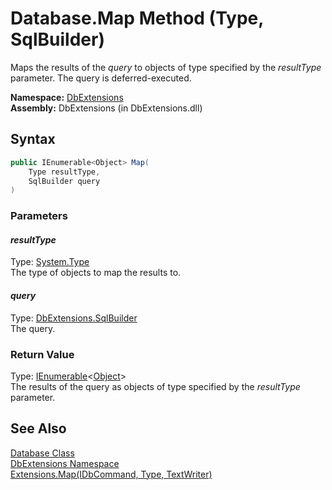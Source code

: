 Database.Map Method (Type, SqlBuilder)
======================================
Maps the results of the *query* to objects of type specified by the *resultType* parameter. The query is deferred-executed.

**Namespace:** [DbExtensions][1]  
**Assembly:** DbExtensions (in DbExtensions.dll)

Syntax
------

```csharp
public IEnumerable<Object> Map(
	Type resultType,
	SqlBuilder query
)
```

### Parameters

#### *resultType*
Type: [System.Type][2]  
The type of objects to map the results to.

#### *query*
Type: [DbExtensions.SqlBuilder][3]  
The query.

### Return Value
Type: [IEnumerable][4]&lt;[Object][5]>  
The results of the query as objects of type specified by the *resultType* parameter.

See Also
--------
[Database Class][6]  
[DbExtensions Namespace][1]  
[Extensions.Map(IDbCommand, Type, TextWriter)][7]  

[1]: ../README.md
[2]: http://msdn.microsoft.com/en-us/library/42892f65
[3]: ../SqlBuilder/README.md
[4]: http://msdn.microsoft.com/en-us/library/9eekhta0
[5]: http://msdn.microsoft.com/en-us/library/e5kfa45b
[6]: README.md
[7]: ../Extensions/Map_3.md